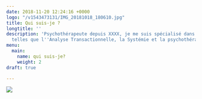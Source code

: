 ```yaml
---
date: 2018-11-20 12:24:16 +0000
logo: "/v1543473131/IMG_20181018_180610.jpg"
title: Qui suis-je ?
longtitle: ''
description: 'Psychothérapeute depuis XXXX, je me suis spécialisé dans plusieurs techniques
  telles que l''Analyse Transactionnelle, la Systémie et la psychothérapie corporelle. '
menu:
  main:
    name: qui suis-je?
    weight: 2
draft: true

---
```

![](https://res.cloudinary.com/dpjfqut00/w_900/v1543473134/DSCF8639.jpg)